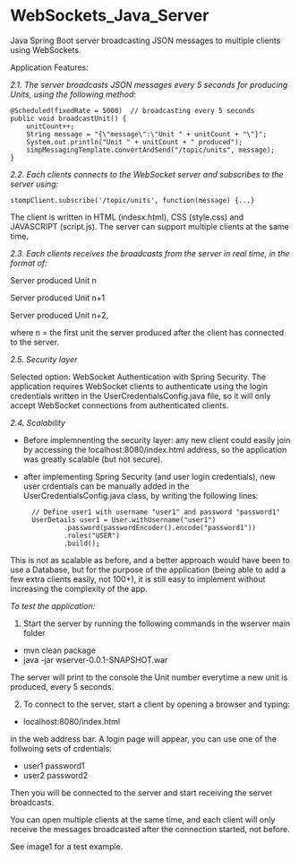 # WebSockets_Java_Server
Java Spring Boot server broadcasting JSON messages to multiple clients using WebSockets.


Application Features:

*2.1. The server broadcasts JSON messages every 5 seconds for producing Units, using the following method:*

    @Scheduled(fixedRate = 5000)  // broadcasting every 5 seconds
    public void broadcastUnit() { 
        unitCount++;
        String message = "{\"message\":\"Unit " + unitCount + "\"}";
        System.out.println("Unit " + unitCount + " produced");
        simpMessagingTemplate.convertAndSend("/topic/units", message);
    }

*2.2. Each clients connects to the WebSocket server and subscribes to the server using:*
    
    stompClient.subscribe('/topic/units', function(message) {...}

The client is written in HTML (indesx.html), CSS (style.css) and JAVASCRIPT (script.js).
The server can support multiple clients at the same time.

*2.3. Each clients receives the broadcasts from the server in real time, in the format of:*

 Server produced Unit n
 
 Server produced Unit n+1
 
 Server produced Unit n+2,

where n = the first unit the server produced after the client has connected to the server.

*2.5. Security layer*

Selected option: WebSocket Authentication with Spring Security. The application requires WebSocket clients to authenticate using the login credentials written in the UserCredentialsConfig.java file, so it will only accept WebSocket connections from authenticated clients.

*2.4. Scalability*

- Before implemnenting the security layer: any new client could easily join by accessing the localhost:8080/index.html address, so the application was greatly scalable (but not secure).
- after implementing Spring Security (and user login credentials), new user crdentials can be manually added in the UserCredentialsConfig.java class, by writing the following lines:

        // Define user1 with username "user1" and password "password1"
        UserDetails user1 = User.withUsername("user1")
                .password(passwordEncoder().encode("password1"))
                .roles("USER")
                .build();

This is not as scalable as before, and a better approach would have been to use a Database, but for the purpose of the application (being able to add a few extra clients easily, not 100+), it is still easy to implement without increasing the complexity of the app.


*To test the application:*
1. Start the server by running the following commands in the wserver main folder
 - mvn clean package
 - java -jar wserver-0.0.1-SNAPSHOT.war

The server will print to the console the Unit number everytime a new unit is produced, every 5 seconds.

2. To connect to the server, start a client by opening a browser and typing:
 - localhost:8080/index.html

in the web address bar. A login page will appear, you can use one of the follwoing sets of crdentials:
 - user1 password1
 - user2 password2

Then you will be connected to the server and start receiving the server broadcasts.

You can open multiple clients at the same time, and each client will only receive the messages broadcasted after the connection started, not before.

See image1 for a test example.

  
